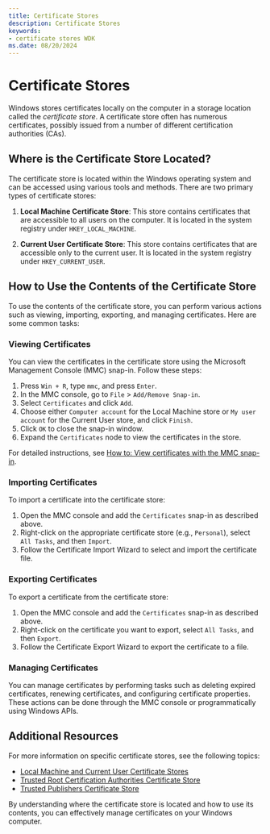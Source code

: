 ```yaml
---
title: Certificate Stores
description: Certificate Stores
keywords:
- certificate stores WDK
ms.date: 08/20/2024
---
```


# Certificate Stores  
   
Windows stores certificates locally on the computer in a storage location called the *certificate store*. A certificate store often has numerous certificates, possibly issued from a number of different certification authorities (CAs).  
   
## Where is the Certificate Store Located?  
   
The certificate store is located within the Windows operating system and can be accessed using various tools and methods. There are two primary types of certificate stores:  
   
1. **Local Machine Certificate Store**: This store contains certificates that are accessible to all users on the computer. It is located in the system registry under `HKEY_LOCAL_MACHINE`.  
   
2. **Current User Certificate Store**: This store contains certificates that are accessible only to the current user. It is located in the system registry under `HKEY_CURRENT_USER`.  
   
## How to Use the Contents of the Certificate Store  
   
To use the contents of the certificate store, you can perform various actions such as viewing, importing, exporting, and managing certificates. Here are some common tasks:  
   
### Viewing Certificates  
   
You can view the certificates in the certificate store using the Microsoft Management Console (MMC) snap-in. Follow these steps:  
   
1. Press `Win + R`, type `mmc`, and press `Enter`.  
2. In the MMC console, go to `File` > `Add/Remove Snap-in`.  
3. Select `Certificates` and click `Add`.  
4. Choose either `Computer account` for the Local Machine store or `My user account` for the Current User store, and click `Finish`.  
5. Click `OK` to close the snap-in window.  
6. Expand the `Certificates` node to view the certificates in the store.  
   
For detailed instructions, see [How to: View certificates with the MMC snap-in](/dotnet/framework/wcf/feature-details/how-to-view-certificates-with-the-mmc-snap-in).  
   
### Importing Certificates  
   
To import a certificate into the certificate store:  
   
1. Open the MMC console and add the `Certificates` snap-in as described above.  
2. Right-click on the appropriate certificate store (e.g., `Personal`), select `All Tasks`, and then `Import`.  
3. Follow the Certificate Import Wizard to select and import the certificate file.  
   
### Exporting Certificates  
   
To export a certificate from the certificate store:  
   
1. Open the MMC console and add the `Certificates` snap-in as described above.  
2. Right-click on the certificate you want to export, select `All Tasks`, and then `Export`.  
3. Follow the Certificate Export Wizard to export the certificate to a file.  
   
### Managing Certificates  
   
You can manage certificates by performing tasks such as deleting expired certificates, renewing certificates, and configuring certificate properties. These actions can be done through the MMC console or programmatically using Windows APIs.  
   
## Additional Resources  
   
For more information on specific certificate stores, see the following topics:  
   
- [Local Machine and Current User Certificate Stores](local-machine-and-current-user-certificate-stores.md)  
- [Trusted Root Certification Authorities Certificate Store](trusted-root-certification-authorities-certificate-store.md)  
- [Trusted Publishers Certificate Store](trusted-publishers-certificate-store.md)  
   
By understanding where the certificate store is located and how to use its contents, you can effectively manage certificates on your Windows computer.
